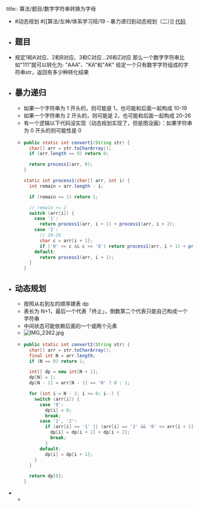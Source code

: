 title:: 算法/题目/数字字符串转换为字母

- #动态规划   #[[算法/左神/体系学习班/19 - 暴力递归到动态规划（二）]] [代码](https://github.com/singee-study/algorithm-java/blob/master/zuo-algorithm-2020/class19/Code02_ConvertToLetterString.java)
- ## 题目
- 规定1和A对应、2和B对应、3和C对应...26和Z对应
  那么一个数字字符串比如"111”就可以转化为:
  "AAA"、"KA"和"AK"
  给定一个只有数字字符组成的字符串str，返回有多少种转化结果
- ## 暴力递归
	- 如果一个字符串为 1 开头的，则可能是 1，也可能和后面一起构成 10-19
	- 如果一个字符串为 2 开头的，则可能是 2，也可能和后面一起构成 20-26
	- 有一个逻辑以下代码没实现（动态规划实现了，但是图没画）：如果字符串为 0 开头的则可能性是 0
	- ```java
	  public static int convert1(String str) {
	    char[] arr = str.toCharArray();
	    if (arr.length == 0) return 0;
	  
	    return process1(arr, 0);
	  }
	  
	  static int process1(char[] arr, int i) {
	    int remain = arr.length - i;
	  
	    if (remain <= 1) return 1;
	  
	    // remain >= 2
	    switch (arr[i]) {
	      case '1':
	        return process1(arr, i + 1) + process1(arr, i + 2);
	      case '2':
	        // 20-26
	        char c = arr[i + 1];
	        if ('0' <= c && c <= '6') return process1(arr, i + 1) + process1(arr, i + 2);
	      default:
	        return process1(arr, i + 1);
	    }
	  }
	  ```
- ## 动态规划
	- 按照从右到左的顺序建表 dp
	- 表长为 N+1，最后一个代表「终止」，倒数第二个代表只能自己构成一个字符串
	- 中间状态可能依赖后面的一个或两个元素
	- ![IMG_2362.jpg](../assets/IMG_2362_1653571853371_0.jpg)
	- ```java
	  public static int convert2(String str) {
	    char[] arr = str.toCharArray();
	    final int N = arr.length;
	    if (N == 0) return 1;
	  
	    int[] dp = new int[N + 1];
	    dp[N] = 1;
	    dp[N - 1] = arr[N - 1] == '0' ? 0 : 1;
	  
	    for (int i = N - 2; i >= 0; i--) {
	      switch (arr[i]) {
	        case '0':
	          dp[i] = 0;
	          break;
	        case '1', '2':
	          if (arr[i] == '1' || (arr[i] == '2' && '0' <= arr[i + 1] && arr[i + 1] <= '6')) {
	            dp[i] = dp[i + 1] + dp[i + 2];
	            break;
	          }
	        default:
	          dp[i] = dp[i + 1];
	      }
	    }
	  
	    return dp[0];
	  }
	  ```
-
	-